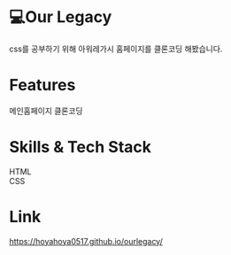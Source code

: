 # 💻Our Legacy
css를 공부하기 위해 아워레가시 홈페이지를 클론코딩 해봤습니다.
# Features
메인홈페이지 클론코딩<br>
# Skills & Tech Stack
HTML<br>
CSS<br>
# Link
https://hoyahoya0517.github.io/ourlegacy/
